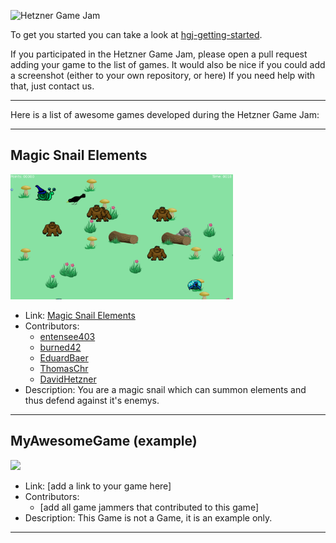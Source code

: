 ![Hetzner Game Jam](images/hetzner_game_jam_logo.svg "Hetzner Game Jam")

To get you started you can take a look at [hgj-getting-started](https://github.com/hetzneronline/hgj-getting-started.git).

If you participated in the Hetzner Game Jam, please open a pull request adding your game to the list of games.
It would also be nice if you could add a screenshot (either to your own repository, or here)
If you need help with that, just contact us.

---

Here is a list of awesome games developed during the Hetzner Game Jam:

[comment]: <> (add your game here, you can find an example at the end of this file)

---

Magic Snail Elements
-----------------------

<img src="https://raw.githubusercontent.com/magic-snail/magic-snail/master/assets/build/screenshot.png" height="200">

- Link: [Magic Snail Elements](https://github.com/magic-snail/magic-snail)
- Contributors:
  - [entensee403](https://github.com/entensee403)
  - [burned42](https://github.com/burned42)
  - [EduardBaer](https://github.com/EduardBaer)
  - [ThomasChr](https://github.com/ThomasChr)
  - [DavidHetzner](https://github.com/DavidHetzner)
- Description: You are a magic snail which can summon elements and thus defend against it's enemys.

---

MyAwesomeGame (example)
-----------------------

<img src="images/hetzner_game_jam_logo_small.png" height="200">

- Link: [add a link to your game here]
- Contributors:
  - [add all game jammers that contributed to this game]
- Description: This Game is not a Game, it is an example only.

---
